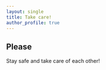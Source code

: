 ```yaml
---
layout: single
title: Take care!
author_profile: true
---
```

## Please
Stay safe and take care of each other! 
